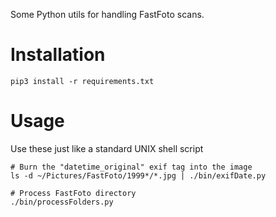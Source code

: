 Some Python utils for handling FastFoto scans.

# Installation

```shell
pip3 install -r requirements.txt
```

# Usage

Use these just like a standard UNIX shell script

```shell
# Burn the "datetime_original" exif tag into the image
ls -d ~/Pictures/FastFoto/1999*/*.jpg | ./bin/exifDate.py

# Process FastFoto directory
./bin/processFolders.py
```